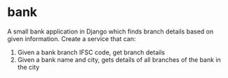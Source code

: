 # bank
A small bank application in Django which finds branch details based on given information.
Create a service that can:
1. Given a bank branch IFSC code, get branch details
2. Given a bank name and city, gets details of all branches of the bank in the city
